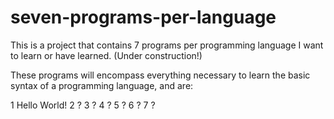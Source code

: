 # seven-programs-per-language

This is a project that contains 7 programs per programming language I want to learn or have learned. (Under construction!)

These programs will encompass everything necessary to learn the basic syntax of a programming language, and are:

1 Hello World!
2 ?
3 ?
4 ?
5 ?
6 ?
7 ?